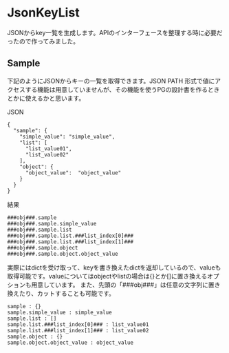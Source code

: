 # JsonKeyList
JSONからkey一覧を生成します。APIのインターフェースを整理する時に必要だったので作ってみました。
## Sample
下記のようにJSONからキーの一覧を取得できます。JSON PATH 形式で値にアクセスする機能は用意していませんが、その機能を使うPGの設計書を作るときとかに使えるかと思います。
  
JSON
```
{
  "sample": {
    "simple_value": "simple_value",
    "list": [
      "list_value01",
      "list_value02"
    ],
    "object": {
      "object_value":  "object_value"
    }
  }
}
```
結果
```
###obj###.sample
###obj###.sample.simple_value
###obj###.sample.list
###obj###.sample.list.###list_index[0]###
###obj###.sample.list.###list_index[1]###
###obj###.sample.object
###obj###.sample.object.object_value
```

実際にはdictを受け取って、keyを書き換えたdictを返却しているので、valueも取得可能です。valueについてはobjectやlistの場合は{}とか[]に置き換えるオプションも用意しています。
また、先頭の「###obj###」は任意の文字列に置き換えたり、カットすることも可能です。
```
sample : {}
sample.simple_value : simple_value
sample.list : []
sample.list.###list_index[0]### : list_value01
sample.list.###list_index[1]### : list_value02
sample.object : {}
sample.object.object_value : object_value
```